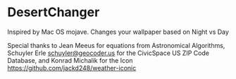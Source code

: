 # DesertChanger
Inspired by Mac  OS mojave. Changes your wallpaper based on Night vs Day

Special thanks to Jean Meeus for equations from Astronomical Algorithms, 
Schuyler Erle <schuyler@geocoder.us> for the CivicSpace US ZIP Code Database,
and Konrad Michalik for the Icon https://github.com/jackd248/weather-iconic
